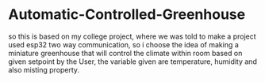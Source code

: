 # Automatic-Controlled-Greenhouse
so this is based on my college project, where we was told to make a project used esp32 two way communication, so i choose the idea of making a miniature greenhouse that will control the climate within room based on given setpoint by the User, the variable given are temperature, humidity and also misting property.
